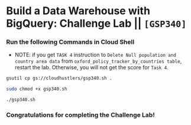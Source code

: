# Build a Data Warehouse with BigQuery: Challenge Lab || `[GSP340]`

### Run the following Commands in Cloud Shell

* NOTE: if you get `TASK 4` instruction to `Delete Null population and country area data` from `oxford_policy_tracker_by_countries table`, restart the lab. Otherwise, you will not get the score for `Task 4`.

```bash
gsutil cp gs://cloudhustlers/gsp340.sh .

sudo chmod +x gsp340.sh

./gsp340.sh
```

### Congratulations for completing the Challenge Lab!